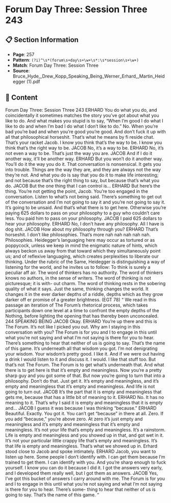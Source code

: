 # Forum Day Three: Session Three 243

## 📋 Section Information

- **Page**: 257
- **Pattern**: `(?i)^\s*(forum\s+day\s+\w+\s*:\s*session\s+\w+)`
- **Match**: Forum Day Three: Session Three
- **Source**: Bruce_Hyde,_Drew_Kopp_Speaking_Being_Werner_Erhard,_Martin_Heidegger (1).pdf

## 📄 Content

Forum Day Three: Session Three 243
ERHARD
You do what you do, and coincidentally it sometimes matches the story you’ve got about what
you like to do. And what makes you stupid is to say, “When I’m good I do what I like to do and
when I’m bad I do what I don’t like to do.” No. When you’re bad you’re bad and when you’re
good you’re good. And don’t fuck it up with all that philosophical horseshit. That’s what he
means by fi reside chat. That’s your racket Jacob. I know you think that’s the way to be. I know
you think that’s the right way to be.
JACOB
No, it’s a way to be.
ERHARD
No, it’s not even a way to be. That’s just the way you are.
JACOB
And if I do it another way, it’ll be another way.
ERHARD
But you won’t do it another way. You’ll do it the way you do it. That conversation is
nonsensical. It gets you into trouble. Things are the way they are, and they are always not the
way they’re not. And what you do is say that you do it to make life interesting; and not because
that’s the right thing to say, but because that’s what you do.
JACOB
But the one thing that I can control is...
ERHARD
But here’s the thing. You’re not getting the point, Jacob. You’re too engaged in the
conversation. Listen to what’s not being said. There’s something to get out of the conversation
and I’m not going to say it and you’re not going to say it. It’s going to be unsaid. And that’s
what there is to get here. Otherwise you’re paying 625 dollars to pass on your philosophy to a
guy who couldn’t care less. You paid him to pass on your philosophy.
JACOB
I paid 625 dollars to hear your philosophy.
ERHARD
No, I don’t have any philosophy. All I have is dog shit.
JACOB
How about my philosophy through you?
ERHARD
That’s horseshit. I don’t like philosophies. That’s more nah nah nah nah nah. Philosophies.
Heidegger’s languaging here may occur as tortured or as
poppycock, unless we keep in mind the enigmatic nature of
hints, which always beckon us away from that toward which
they simultaneously point us; and of reflexive languaging, which
creates perplexities to liberate our thinking. Under the rubric of the
Same, Heidegger is distinguishing a way of listening for the world,
and he invites us to follow:
To think is surely a peculiar aff air. The word of
thinkers has no authority. The word of thinkers
knows no authors, in the sense of writers. The
word of thinking is not picturesque; it is with-
out charm. The word of thinking rests in the
sobering quality of what it says. Just the same,
thinking changes the world. It changes it in the
ever darker depths of a riddle, depths which
as they grow darker off er promise of a greater
brightness. (EGT 78)
“
We read in this passage an iteration of The Forum’s rhetorical
process, which takes participants down one level at a time to
confront the empty depths of the Nothing, before lighting the
opening that has thereby been unconcealed.
244
SPEAKING BEING
JACOB
Okay.
ERHARD
You’re up there and this is The Forum. It’s not like I picked you out. Why am I staying in this
conversation with you? The Forum is for you and I to engage in this until what you’re not
saying and what I’m not saying is there for you to hear. There’s something to hear that neither
of us is going to say. That’s the name of this game. It’s underneath all that wisdom you got. I’m
not denigrating your wisdom. Your wisdom’s pretty good. I like it. And if we were out having a
drink I would listen to it and discuss it. I would. I like that stuff  too. But that’s not The Forum.
The Forum is to get what’s underneath that. And what there is to get here is that it’s empty and
meaningless. Now you’re a pretty sharp guy and you got some of that. But now you’re going to
turn that into a philosophy. Don’t do that. Just get it. It’s empty and meaningless, and it’s empty
and meaningless that it’s empty and meaningless. And life is not going to turn out.
JACOB
It’s the part that it is empty and meaningless that gets me, because that has a little bit of
meaning to it.
ERHARD
No. It has no meaning to it. That’s why I said it is empty and meaningless that it is empty and...
JACOB
I guess it was because I was thinking “because.”
ERHARD
Beautiful. Exactly. You got it. You can’t get “because” in there at all. Zero. If you add “because,”
you’re above zero. At zero it’s just empty and meaningless and it’s empty and meaningless that
it’s empty and meaningless. It’s not your life that’s empty and meaningless. It’s a rainstorm. Life
is empty and meaningless and you showed up in that, and got wet in it. It’s not your particular
little crappy life that’s empty and meaningless. It’s that life is empty and meaningless. That’s
what we showed up in.
Erhard stood close to Jacob and spoke intimately.
ERHARD
Jacob, you want to listen up here. Some people I don’t identify with. I can get them because I’m
trained to get them. I can identify with you. And you’re sharp enough to fuck yourself. I know
you can do it because I did it. I got the answers very early, and I developed them really well, but
I got them as answers.
JACOB
Yes, I’ve got this bucket of answers I carry around with me.
The Forum is for you and I to engage in this
until what you’re not saying and what I’m not
saying is there for you to hear. There’s some-
thing to hear that neither of us is going to say.
That’s the name of this game.
“